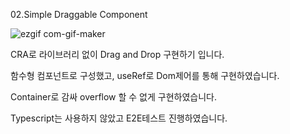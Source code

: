 02.Simple Draggable Component

![ezgif com-gif-maker](https://user-images.githubusercontent.com/62928948/111179826-c7299080-85ef-11eb-8279-31d8ba6cfd76.gif)

CRA로 라이브러리 없이 Drag and Drop 구현하기 입니다.

함수형 컴포넌트로 구성했고, useRef로 Dom제어를 통해 구현하였습니다.

Container로 감싸 overflow 할 수 없게 구현하였습니다.

Typescript는 사용하지 않았고 E2E테스트 진행하였습니다.
